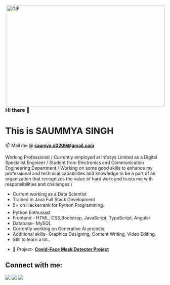  <img align="right" alt="GIF" src="https://github.com/arsentieva/arsentieva/blob/main/code.gif?raw=true" width="500" height="320" />

### Hi there 👋
# This is SAUMMYA SINGH
📫 Mail me @ **saumya.s0206@gmail.com**



Working Professional /
Currently employed at Infosys Limited as a Digital Specialist Engineer /
Student from Electronics and Communication Engineering Department /
Working on some good skills to enhance my professional and technical capabilities and knowledge to be a part of an organization that recognizes the value of hard work and trusts me with responsibilities and challenges./ 
* Current working as a Data Scientist
* Trained in Java Full Stack Development
* 5⭐ on Hackerrank for Python Programming.
* Python Enthusiast 
* Frontend - HTML, CSS,Bootstrap, JavaScript, TypeScript, Angular
* Database- MySQL
* Currently working on Generative Ai projects.
* Additional skills- Graphics Designing, Content Writing, Video Editing.
* Still to learn a lot..

- 🔭 Project- **[Covid-Face Mask Detector Project](https://www.linkedin.com/posts/saummya-singh-899126174_mitmuzaffarpur-mit-matlab-activity-6811733755905101824-rwpL)**











## Connect with me:
<p >

<a href = "https://www.linkedin.com/in/saummya-singh-899126174/"> <img src="https://img.icons8.com/fluent/48/000000/linkedin.png"/></a> <a href = "https://www.instagram.com/shinning_sta_r_/"><img src="https://img.icons8.com/fluent/48/000000/instagram-new.png"/></a>  <a href = "https://twitter.com/SaummyaSingh5"><img src="https://img.icons8.com/color/48/000000/twitter--v1.png"/></a>
    


</p>
